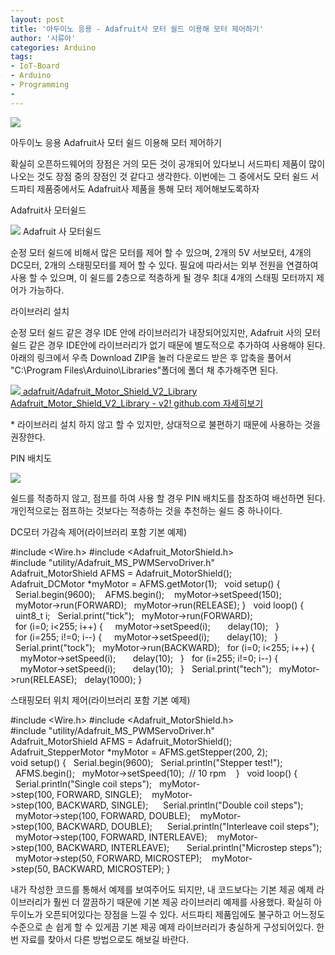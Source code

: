 ```yaml
---
layout: post
title: '아두이노 응용 - Adafruit사 모터 쉴드 이용해 모터 제어하기'
author: '시류아'
categories: Arduino
tags:
- IoT-Board
- Arduino
- Programming
-
---
```



<script> location.href='https://cafe.naver.com/develoid/776069' ; </script>

<p>
 <p>
  <img src="https://dthumb-phinf.pstatic.net/?src=%22http%3A%2F%2Fblogfiles.naver.net%2FMjAxNzAxMThfNTIg%2FMDAxNDg0NzQzNTU0MTE1.QSKfXXDUAchv4CUV5r-KfxIBwRDd_bp1C3_2WMpbh2cg.JqGP_gaAmR_7yl-aTHjgTQcDSQ6tt-ZWAJZ1G3RHEZcg.JPEG.searphiel9%2Farduino_logo.jpg%22&amp;type=cafe_wa740">
 </p>

</p>

<p>
 <p>
  <p>
   아두이노 응용
   Adafruit사 모터 쉴드 이용해 모터 제어하기
  </p>

 </p>

</p>

<p>
 <p>확실히 오픈하드웨어의 장점은 거의 모든 것이 공개되어 있다보니 서드파티 제품이 많이 나오는 것도 장점 중의 장점인 것 같다고 생각한다. 이번에는 그 중에서도 모터 쉴드 서드파티 제품중에서도 Adafruit사 제품을 통해 모터 제어해보도록하자</p>

</p>

<p>
 <p>
  <p></p>

 </p>

</p>

<p>
 <p>
  <p>
   Adafruit사 모터쉴드
  </p>

 </p>

</p>

<p>
 <p>
  <img src="https://dthumb-phinf.pstatic.net/?src=%22http%3A%2F%2Fblogfiles.naver.net%2FMjAxNzAxMThfMjgz%2FMDAxNDg0NzQzNjM2NDMz.KtSKEEuseTDFYfmjgyXsN4EstbCDWGd65MPxnvz7WHMg.jcxVSBk6I5L9UhCRRKKi223o-49SGFVYJoo0RvhkpUEg.PNG.searphiel9%2F1.png%22&amp;type=cafe_wa740">
  Adafruit 사 모터쉴드
 </p>

</p>

<p>
 <p>순정 모터 쉴드에 비해서 많은 모터를 제어 할 수 있으며, 2개의 5V 서보모터, 4개의 DC모터, 2개의 스태핑모터를 제어 할 수 있다. 필요에 따라서는 외부 전원을 연결하여 사용 할 수 있으며, 이 쉴드를 2층으로 적층하게 될 경우 최대 4개의 스태핑 모터까지 제어가 가능하다.</p>

</p>

<p>
 <p>
  <p></p>

 </p>

</p>

<p>
 <p>
  <p>
   라이브러리 설치
  </p>

 </p>

</p>

<p>
 <p>순정 모터 쉴드 같은 경우 IDE 안에 라이브러리가 내장되어있지만, Adafruit 사의 모터 쉴드 같은 경우 IDE안에 라이브러리가 없기 때문에 별도적으로 추가하여 사용해야 된다. 아래의 링크에서 우측 Download ZIP을 눌러 다운로드 받은 후 압축을 풀어서 "C:\Program Files\Arduino\Libraries"폴더에 폴더 채 추가해주면 된다.</p>

</p>

<p>
 <a href="https://github.com/adafruit/Adafruit_Motor_Shield_V2_Library">   <img src="https://dthumb-phinf.pstatic.net/?src=%22http%3A%2F%2Fdthumb.phinf.naver.net%2F%3Fsrc%3D%2522https%253A%252F%252Favatars3.githubusercontent.com%252Fu%252F181069%253Fv%253D3%2526s%253D400%2522%26amp%3Btype%3Dff120%22&amp;type=cafe_wa740">   adafruit/Adafruit_Motor_Shield_V2_Library Adafruit_Motor_Shield_V2_Library - v2! github.com    자세히보기 </a>
</p>

<p>
 <p>* 라이브러리 설치 하지 않고 할 수 있지만, 상대적으로 불편하기 때문에 사용하는 것을 권장한다.</p>

</p>

<p>
 <p>
  <p></p>

 </p>

</p>

<p>
 <p>
  <p>
   PIN 배치도
  </p>

 </p>

</p>

<p>
 <p>
  <img src="https://dthumb-phinf.pstatic.net/?src=%22http%3A%2F%2Fblogfiles.naver.net%2FMjAxNzAxMThfNTMg%2FMDAxNDg0NzQ0MjYzOTc3.KzoMyIYDeFyBRCznxwACPdmgikshU2ydWdu1swp6UZQg.gOsjKDS-JBGerNzShf6fz1e_XixoWls-tH8kw2WPKzQg.PNG.searphiel9%2F2.PNG%22&amp;type=cafe_wa740">
 </p>

</p>

<p>
 <p>쉴드를 적층하지 않고, 점프를 하여 사용 할 경우 PIN 배치도를 참조하여 배선하면 된다. 개인적으로는 점프하는 것보다는 적층하는 것을 추천하는 쉴드 중 하나이다.</p>

</p>

<p>
 <p>
  <p></p>

 </p>

</p>

<p>
 <p>
  <p>
   DC모터 가감속 제어(라이브러리 포함 기본 예제)
  </p>

 </p>

</p>

<p>
 <p>
  <p>
   #include&nbsp;&lt;Wire.h&gt;
   #include&nbsp;&lt;Adafruit_MotorShield.h&gt;
   #include&nbsp;"utility/Adafruit_MS_PWMServoDriver.h"
   &nbsp;
   Adafruit_MotorShield&nbsp;AFMS&nbsp;=&nbsp;Adafruit_MotorShield();&nbsp;
   Adafruit_DCMotor&nbsp;*myMotor&nbsp;=&nbsp;AFMS.getMotor(1);
   &nbsp;
   void&nbsp;setup()&nbsp;{
   &nbsp;&nbsp;Serial.begin(9600);&nbsp;
   &nbsp;&nbsp;AFMS.begin();&nbsp;
   &nbsp;&nbsp;myMotor-&gt;setSpeed(150);
   &nbsp;&nbsp;myMotor-&gt;run(FORWARD);
   &nbsp;&nbsp;myMotor-&gt;run(RELEASE);
   }
   &nbsp;
   void&nbsp;loop()&nbsp;{
   &nbsp;&nbsp;uint8_t&nbsp;i;
   &nbsp;&nbsp;Serial.print("tick");
   &nbsp;&nbsp;myMotor-&gt;run(FORWARD);
   &nbsp;&nbsp;for&nbsp;(i=0;&nbsp;i&lt;255;&nbsp;i++)&nbsp;{
   &nbsp;&nbsp;&nbsp;&nbsp;myMotor-&gt;setSpeed(i);&nbsp;&nbsp;
   &nbsp;&nbsp;&nbsp;&nbsp;delay(10);
   &nbsp;&nbsp;}
   &nbsp;&nbsp;for&nbsp;(i=255;&nbsp;i!=0;&nbsp;i--)&nbsp;{
   &nbsp;&nbsp;&nbsp;&nbsp;myMotor-&gt;setSpeed(i);&nbsp;&nbsp;
   &nbsp;&nbsp;&nbsp;&nbsp;delay(10);
   &nbsp;&nbsp;}
   &nbsp;&nbsp;Serial.print("tock");
   &nbsp;&nbsp;myMotor-&gt;run(BACKWARD);
   &nbsp;&nbsp;for&nbsp;(i=0;&nbsp;i&lt;255;&nbsp;i++)&nbsp;{
   &nbsp;&nbsp;&nbsp;&nbsp;myMotor-&gt;setSpeed(i);&nbsp;&nbsp;
   &nbsp;&nbsp;&nbsp;&nbsp;delay(10);
   &nbsp;&nbsp;}
   &nbsp;&nbsp;for&nbsp;(i=255;&nbsp;i!=0;&nbsp;i--)&nbsp;{
   &nbsp;&nbsp;&nbsp;&nbsp;myMotor-&gt;setSpeed(i);&nbsp;&nbsp;
   &nbsp;&nbsp;&nbsp;&nbsp;delay(10);
   &nbsp;&nbsp;}
   &nbsp;&nbsp;Serial.print("tech");
   &nbsp;&nbsp;myMotor-&gt;run(RELEASE);
   &nbsp;&nbsp;delay(1000);
   }
  </p>

 </p>

</p>

<p>
 <p>
  <p></p>

 </p>

</p>

<p>
 <p>
  <p>
   스태핑모터 위치 제어(라이브러리 포함 기본 예제)
  </p>

 </p>

</p>

<p>
 <p>
  <p>
   #include&nbsp;&lt;Wire.h&gt;
   #include&nbsp;&lt;Adafruit_MotorShield.h&gt;
   #include&nbsp;"utility/Adafruit_MS_PWMServoDriver.h"
   &nbsp;
   Adafruit_MotorShield&nbsp;AFMS&nbsp;=&nbsp;Adafruit_MotorShield();&nbsp;
   Adafruit_StepperMotor&nbsp;*myMotor&nbsp;=&nbsp;AFMS.getStepper(200,&nbsp;2);
   &nbsp;
   &nbsp;
   void&nbsp;setup()&nbsp;{
   &nbsp;&nbsp;Serial.begin(9600);
   &nbsp;&nbsp;Serial.println("Stepper&nbsp;test!");
   &nbsp;
   &nbsp;&nbsp;AFMS.begin();
   &nbsp;&nbsp;myMotor-&gt;setSpeed(10);&nbsp;&nbsp;//&nbsp;10&nbsp;rpm&nbsp;&nbsp;&nbsp;
   }
   &nbsp;
   void&nbsp;loop()&nbsp;{
   &nbsp;&nbsp;Serial.println("Single&nbsp;coil&nbsp;steps");
   &nbsp;&nbsp;myMotor-&gt;step(100,&nbsp;FORWARD,&nbsp;SINGLE);&nbsp;
   &nbsp;&nbsp;myMotor-&gt;step(100,&nbsp;BACKWARD,&nbsp;SINGLE);&nbsp;
   &nbsp;
   &nbsp;&nbsp;Serial.println("Double&nbsp;coil&nbsp;steps");
   &nbsp;&nbsp;myMotor-&gt;step(100,&nbsp;FORWARD,&nbsp;DOUBLE);&nbsp;
   &nbsp;&nbsp;myMotor-&gt;step(100,&nbsp;BACKWARD,&nbsp;DOUBLE);
   &nbsp;&nbsp;
   &nbsp;&nbsp;Serial.println("Interleave&nbsp;coil&nbsp;steps");
   &nbsp;&nbsp;myMotor-&gt;step(100,&nbsp;FORWARD,&nbsp;INTERLEAVE);&nbsp;
   &nbsp;&nbsp;myMotor-&gt;step(100,&nbsp;BACKWARD,&nbsp;INTERLEAVE);&nbsp;
   &nbsp;&nbsp;
   &nbsp;&nbsp;Serial.println("Microstep&nbsp;steps");
   &nbsp;&nbsp;myMotor-&gt;step(50,&nbsp;FORWARD,&nbsp;MICROSTEP);&nbsp;
   &nbsp;&nbsp;myMotor-&gt;step(50,&nbsp;BACKWARD,&nbsp;MICROSTEP);
   }
  </p>

 </p>

</p>

<p>
 <p>
  <p></p>

 </p>

</p>

<p>
 <p>내가 작성한 코드를 통해서 예제를 보여주어도 되지만, 내 코드보다는 기본 제공 예제 라이브러리가 훨씬 더 깔끔하기 때문에 기본 제공 라이브러리 예제를 사용했다. 확실히 아두이노가 오픈되어있다는 장점을 느낄 수 있다. 서드파티 제품임에도 불구하고 어느정도 수준으로 손 쉽게 할 수 있게끔 기본 제공 예제 라이브러리가 충실하게 구성되어있다. 한 번 자료를 찾아서 다른 방법으로도 해보길 바란다.</p>

</p>

